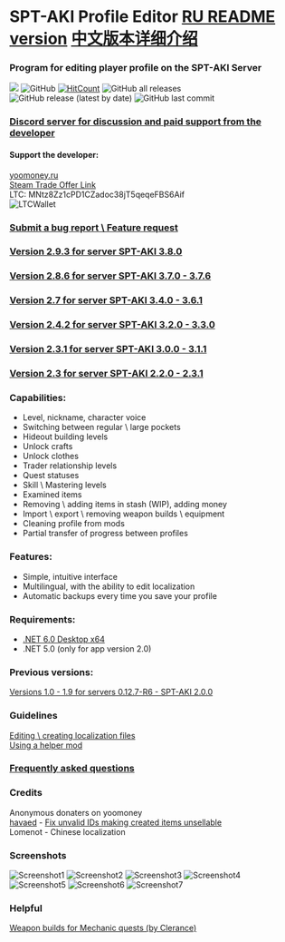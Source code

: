# SPT-AKI Profile Editor [RU README version](README.md) [中文版本详细介绍](CHREADME.md)
### Program for editing player profile on the SPT-AKI Server
<a href="https://github.com/SkiTles55/SPT-AKI-Profile-Editor/releases/latest"><img src="https://img.shields.io/github/v/release/SkiTles55/SPT-AKI-Profile-Editor"></a>
  ![GitHub](https://img.shields.io/github/license/SkiTles55/SPT-AKI-Profile-Editor)
  [![HitCount](http://hits.dwyl.com/SkiTles55/SPT-AKI-Profile-Editor.svg?style=flat-square)](http://hits.dwyl.com/SkiTles55/SPT-AKI-Profile-Editor)
  ![GitHub all releases](https://img.shields.io/github/downloads/SkiTles55/SPT-AKI-Profile-Editor/total)
  ![GitHub release (latest by date)](https://img.shields.io/github/downloads/SkiTles55/SPT-AKI-Profile-Editor/latest/total)
  ![GitHub last commit](https://img.shields.io/github/last-commit/SkiTles55/SPT-AKI-Profile-Editor)
  
### [Discord server for discussion and paid support from the developer](https://discord.gg/NTwSA4AfRP)

#### Support the developer:
[yoomoney.ru](https://yoomoney.ru/to/410015658095326)\
[Steam Trade Offer Link](https://steamcommunity.com/tradeoffer/new/?partner=350485380%26token=zCrhUwxR)\
LTC: MNtz8Zz1cPD1CZadoc38jT5qeqeFBS6Aif\
![LTCWallet](SPT-AKI%20Profile%20Editor/Resources/Images/ltcWallet.png?raw=true)

### [Submit a bug report \ Feature request](https://github.com/SkiTles55/SPT-AKI-Profile-Editor/issues/new/choose)

### [Version 2.9.3 for server SPT-AKI 3.8.0](https://github.com/SkiTles55/SPT-AKI-Profile-Editor/releases/tag/2.9.3)
### [Version 2.8.6 for server SPT-AKI 3.7.0 - 3.7.6](https://github.com/SkiTles55/SPT-AKI-Profile-Editor/releases/tag/2.8.6)
### [Version 2.7 for server SPT-AKI 3.4.0 - 3.6.1](https://github.com/SkiTles55/SPT-AKI-Profile-Editor/releases/tag/2.7)
### [Version 2.4.2 for server SPT-AKI 3.2.0 - 3.3.0](https://github.com/SkiTles55/SPT-AKI-Profile-Editor/releases/tag/2.4.2)
### [Version 2.3.1 for server SPT-AKI 3.0.0 - 3.1.1](https://github.com/SkiTles55/SPT-AKI-Profile-Editor/releases/tag/2.3.1)
### [Version 2.3 for server SPT-AKI 2.2.0 - 2.3.1](https://github.com/SkiTles55/SPT-AKI-Profile-Editor/releases/tag/2.3)

### Capabilities:
* Level, nickname, character voice  
* Switching between regular \ large pockets  
* Hideout building levels  
* Unlock crafts
* Unlock clothes
* Trader relationship levels  
* Quest statuses  
* Skill \ Mastering levels  
* Examined items  
* Removing \ adding items in stash (WIP), adding money 
* Import \ export \ removing weapon builds \ equipment
* Cleaning profile from mods
* Partial transfer of progress between profiles

### Features:  
* Simple, intuitive interface  
* Multilingual, with the ability to edit localization  
* Automatic backups every time you save your profile

### Requirements:
* [.NET 6.0 Desktop x64](https://dotnet.microsoft.com/en-us/download/dotnet/thank-you/runtime-desktop-6.0.4-windows-x64-installer)
* .NET 5.0 (only for app version 2.0)

### Previous versions:
[Versions 1.0 - 1.9 for servers 0.12.7-R6 - SPT-AKI 2.0.0](https://github.com/SkiTles55/SP-EFT-ProfileEditor#readme)

### Guidelines
[Editing \ creating localization files](/Guidelines/LocalizationsENG.md)\
[Using a helper mod](/Guidelines/ModHelperENG.md)

### [Frequently asked questions](ENGFAQ.md)

### Credits 
Anonymous donaters on yoomoney\
[havaed](https://github.com/havaed) - [Fix unvalid IDs making created items unsellable](https://github.com/SkiTles55/SPT-AKI-Profile-Editor/pull/68)\
Lomenot - Chinese localization 

### Screenshots
![Screenshot1](/screenshots/1EN.PNG?raw=true)
![Screenshot2](/screenshots/2EN.PNG?raw=true)
![Screenshot3](/screenshots/3EN.PNG?raw=true)
![Screenshot4](/screenshots/4EN.PNG?raw=true)
![Screenshot5](/screenshots/5EN.PNG?raw=true)
![Screenshot6](/screenshots/6EN.PNG?raw=true)
![Screenshot7](/screenshots/7EN.PNG?raw=true)

### Helpful
[Weapon builds for Mechanic quests (by Clerance)](https://hub.sp-tarkov.com/files/file/1310-gunsmith-presets-updated/)
